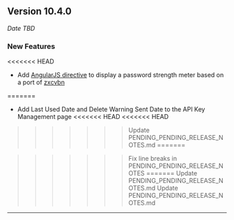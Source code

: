 
## Version 10.4.0
_Date TBD_

### New Features
<<<<<<< HEAD
* Add [AngularJS directive](https://github.com/ghostbar/angular-zxcvbn) to display a password strength meter based on a port of [zxcvbn](https://github.com/dropbox/zxcvbn)

=======
* Add Last Used Date and Delete Warning Sent Date to the API Key Management page
<<<<<<< HEAD
<<<<<<< HEAD
>>>>>>> Update PENDING_PENDING_RELEASE_NOTES.md
=======

>>>>>>> Fix line breaks in PENDING_PENDING_RELEASE_NOTES
=======
>>>>>>> Update PENDING_PENDING_RELEASE_NOTES.md
>>>>>>> Update PENDING_PENDING_RELEASE_NOTES.md
---
